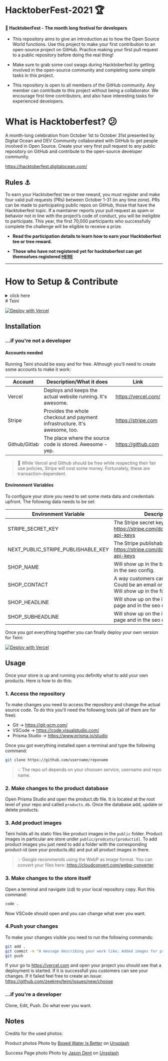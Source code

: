 # HacktoberFest-2021 🏆

#### 🎯 HacktoberFest - The month long festival for developers

- This repository aims to give an introduction as to how the Open Source World functions. Use this project to make your first contribution to an open-source project on GitHub. Practice making your first pull request to a public repository before doing the real thing!

- Make sure to grab some cool swags during Hacktoberfest by getting involved in the open-source community and completing some simple tasks in this project.

- This repository is open to all members of the GitHub community. Any member can contribute to this project without being a collaborator. We encourage first time contributors, and also have interesting tasks for experienced developers.


# <b>What is Hacktoberfest?</b> 😕

A month-long celebration from October 1st to October 31st presented by Digital Ocean and DEV Community collaborated with GitHub to get people involved in Open Source. Create your very first pull request to any public repository on GitHub and contribute to the open-source developer community.

https://hacktoberfest.digitalocean.com/

## Rules ⚓

To earn your Hacktoberfest tee or tree reward, you must register and make four valid pull requests (PRs) between October 1-31 (in any time zone). PRs can be made to participating public repos on GitHub, those that have the Hacktoberfest topic. If a maintainer reports your pull request as spam or behavior not in line with the project’s code of conduct, you will be ineligible to participate. This year, the first 70,000 participants who successfully complete the challenge will be eligible to receive a prize.

- <b>Read the participation details to learn how to earn your Hacktoberfest tee or tree reward. </b>

- <b>Those who have not registered yet for hacktoberfest can get themselves registered <a href="https://hacktoberfest.digitalocean.com/register">HERE</a></b>
<hr>

# How to Setup & Contribute 

<details>
 <summary> click here</summary>
 
 ### 0. Star The Repo :star2:

Star the repo by pressing the topmost-right button to start your wonderful journey.


### 1. Fork it :fork_and_knife:

You can get your own fork/copy of [Hacktoberfest-21](https://github.com/ietebitmesra/Hacktoberfest-21) by using the <a href="https://github.com/helios1101/HacktoberFest_20/new/master?readme=1#fork-destination-box"><kbd><b>Fork</b></kbd></a> button on top-right of your screen.

 [![Fork Button](https://help.github.com/assets/images/help/repository/fork_button.jpg)](https://github.com/ietebitmesra/Hacktoberfest-21/)


### 2. Clone it :busts_in_silhouette:

`NOTE: commands are to be executed on Linux, Mac, and Windows(using Powershell)`

You need to clone (download) it to local machine using

```sh
$ git clone https://github.com/Your_Username/Hacktoberfest-21.git
```

> This makes a local copy of the repository in your machine.
Once you have cloned the `Hacktoberfest-21` repository in Github, move to that folder first using change directory command on Linux, Mac, and Windows(PowerShell to be used).

```sh
# This will change directory to a folder Hacktoberfest-21
$ cd Hacktoberfest-21
```

Move to this folder for all other commands.

### 3. Set it up :arrow_up:

Run the following commands to see that *your local copy* has a reference to *your forked remote repository* in Github :octocat:

```sh
$ git remote -v
origin  https://github.com/Your_Username/Hacktoberfest-21.git (fetch)
origin  https://github.com/Your_Username/Hacktoberfest-21.git (push)
```

Now, let's add a reference to the original [Hacktoberfest-21](https://github.com/ietebitmesra/Hacktoberfest-21/) repository using

```sh
$ git remote add upstream https://github.com/ietebitmesra/Hacktoberfest-21.git
```

> This adds a new remote named ***upstream***.
See the changes using

```sh
$ git remote -v
origin    https://github.com/Your_Username/Hacktoberfest-21.git (fetch)
origin    https://github.com/Your_Username/Hacktoberfest-21.git (push)
upstream  https://github.com/Remote_Username/Hacktoberfest-21.git (fetch)
upstream  https://github.com/Remote_Username/Hacktoberfest-21.git (push)
```
`In your case, you will see`
```sh
$ git remote -V
origin    https://github.com/Your_Username/Hacktoberfest-21.git (fetch)
origin    https://github.com/Your_Username/Hacktoberfest-21.git (push)
upstream  https://github.com/ietebitmesra/Hacktoberfest-21.git (fetch)
upstream  https://github.com/ietebitmesra/Hacktoberfest-21.git (push)
```

### 4. Sync it :recycle:

Always keep your local copy of the repository updated with the original repository.
Before making any changes and/or in an appropriate interval, run the following commands *carefully* to update your local repository.

```sh
# Fetch all remote repositories and delete any deleted remote branches
$ git fetch --all --prune
# Switch to `master` branch
$ git checkout master
# Reset local `master` branch to match the `upstream` repository's `master` branch
$ git reset --hard upstream/master
# Push changes to your forked `Hacktoberfest-21` repo
$ git push origin master
```

### 5. Ready Steady Go... :turtle: :rabbit2:

Once you have completed these steps, you are ready to start contributing by checking our `Help Wanted` Issues and creating [pull requests](https://github.com/ietebitmesra/Hacktoberfest-21/pulls).

### 6. Create a new branch :bangbang:

Whenever you are going to contribute. Please create a separate branch using command and keep your `master` branch clean (i.e. synced with remote branch).

```sh
# It will create a new branch with name Branch_Name and switch to branch Folder_Name
$ git checkout -b BranchName
```

Create a separate branch for contribution and try to use the same name of the branch as of folder.

To switch to the desired branch

```sh
# To switch from one folder to other
$ git checkout BranchName
```

To add the changes to the branch. Use

```sh
# To add all files to branch Folder_Name
$ git add .
```

Type in a message relevant for the code reviewer using

```sh
# This message get associated with all files you have changed
$ git commit -m 'relevant message'
```

Now, Push your awesome work to your remote repository using

```sh
# To push your work to your remote repository
$ git push -u origin BranchName
```

Finally, go to your repository in the browser and click on `compare and pull requests`.
Then add a title and description to your pull request that explains your precious effor
 
 
 
 
 
</details>
# Teini

[![Deploy with Vercel](https://vercel.com/button)](https://vercel.com/new/clone?repository-url=https%3A%2F%2Fgithub.com%2Fzeekrey%2Fteini&env=STRIPE_SECRET_KEY,NEXT_PUBLIC_STRIPE_PUBLISHABLE_KEY,SHOP_NAME,SHOP_CONTACT,SHOP_HEADLINE,SHOP_SUBHEADLINE&envDescription=You'll%20need%20Stripe%20API%20key.&envLink=https%3A%2F%2Fstripe.com%2Fdocs%2Fkeys&project-name=teini-copy&repo-name=teini-copy&redirect-url=https%3A%2F%2Fkrey.io&demo-title=Teini%20-%20The%20smallest%20eShop%20in%20the%20world&demo-description=A%20real%20online%20store.%20But%20without%20the%20costs%20and%20without%20complexity.&demo-url=https%3A%2F%2Fteini.co&demo-image=https%3A%2F%2Fimages.unsplash.com%2Fphoto-1494256997604-768d1f608cac%3Fixid%3DMnwxMjA3fDB8MHxwaG90by1wYWdlfHx8fGVufDB8fHx8%26ixlib%3Drb-1.2.1%26auto%3Dformat%26fit%3Dcrop%26w%3D1829%26q%3D80) 

## Installation

### ...if you're not a developer

#### Accounts needed

Running Teini should be easy and for free. Although you'll need to create some accounts to make it work:

| Account       | Description/What it does                                                   | Link                |
| ------------- | -------------------------------------------------------------------------- | ------------------- |
| Vercel        | Deploys and keeps the actual website running. It's awesome.                | https://vercel.com/ |
| Stripe        | Provides the whole checkout and payment infrastructure. It's awesome, too. | https://stripe.com  |
| Github/Gitlab | The place where the source code is stored. Awesome - yep.                  | https://github.com  |

> 🤑 While Vercel and Github should be free while respecting their fair use policies, Stripe will cost some money. Fortunately, these are transaction-dependent.
#### Environment Variables

To configure your store you need to set some meta data and credentials upfront. The following data needs to be set:

| Environment Variable               | Description                                                                                          | Default |
| ---------------------------------- | ---------------------------------------------------------------------------------------------------- | ------- |
| STRIPE_SECRET_KEY                  | The Stripe secret key: https://stripe.com/docs/keys#obtain-api-keys                                  |
| NEXT_PUBLIC_STRIPE_PUBLISHABLE_KEY | The Stripe publishable key: https://stripe.com/docs/keys#obtain-api-keys                             |
| SHOP_NAME                          | Will show up in the browser tab and in the seo config.                                               |
| SHOP_CONTACT                       | A way customers can contact your. Could be an email or a Twitter handle. Will show up in the footer. |
| SHOP_HEADLINE                      | Will show up on the index (start) page and in the seo config.                                        |
| SHOP_SUBHEADLINE                   | Will show up on the index (start) page and in the seo config.                                        |

Once you got everything together you can finally deploy your own version for Teini:

[![Deploy with Vercel](https://vercel.com/button)](https://vercel.com/new/clone?repository-url=https%3A%2F%2Fgithub.com%2Fzeekrey%2Fteini&env=STRIPE_SECRET_KEY,NEXT_PUBLIC_STRIPE_PUBLISHABLE_KEY,SHOP_NAME,SHOP_CONTACT,SHOP_HEADLINE,SHOP_SUBHEADLINE&envDescription=You'll%20need%20Stripe%20API%20key.&envLink=https%3A%2F%2Fstripe.com%2Fdocs%2Fkeys&project-name=teini-copy&repo-name=teini-copy&redirect-url=https%3A%2F%2Fkrey.io&demo-title=Teini%20-%20The%20smallest%20eShop%20in%20the%20world&demo-description=A%20real%20online%20store.%20But%20without%20the%20costs%20and%20without%20complexity.&demo-url=https%3A%2F%2Fteini.co&demo-image=https%3A%2F%2Fimages.unsplash.com%2Fphoto-1494256997604-768d1f608cac%3Fixid%3DMnwxMjA3fDB8MHxwaG90by1wYWdlfHx8fGVufDB8fHx8%26ixlib%3Drb-1.2.1%26auto%3Dformat%26fit%3Dcrop%26w%3D1829%26q%3D80)

## Usage

Once your store is up and running you definitly what to add your own products. Here is how to do this:

### 1. Access the repository

To make changes you need to access the repository and change the actual source code. To do this you'll need the following tools (all of them are for free):

- Git -> https://git-scm.com/
- VSCode -> https://code.visualstudio.com/
- Prisma Studio -> https://www.prisma.io/studio

Once you got everything installed open a terminal and type the following command:

```bash
git clone https://github.com/username/reponame
```

> 💡 The repo url depends on your choosen service, username and repo name.
### 2. Make changes to the product database

Open Prisma Studio and open the product.db file. It is located at the root level of your repo and called `products.db`. Once the database add, update or delete products.

### 3. Add product images

Teini holds all its static files like product images in the `public` folder. Product images in particular are store under `public/prodcuts/[productid]`. To add product images you just need to add a folder with the corresponding product-id (see your products.db) and put all product images in there.

> 💡 Google recommends using the WebP as image format. You can convert your files here: https://cloudconvert.com/webp-converter
### 3. Make changes to the store itself

Open a terminal and navigate (cd) to your local repository copy. Run this command:

```bash
code .
```

Now VSCode should open and you can change what ever you want.

### 4.Push your changes

To make your changes visible you need to run the following commands:

```bash
git add .
git commit -m "A message describing your work like; Added images for product 1."
git push
```

If your go to https://vercel.com and open your project you should see that a deployment is started. If it is successfull you customers can see your changes. If it failed feel free to create an issue: https://github.com/zeekrey/teini/issues/new/choose

### ...if you're a developer

Clone, Edit, Push. Do what ever you want.


## Notes

Credits for the used photos:

Product photos
Photo by <a href="https://unsplash.com/@boxedwater?utm_source=unsplash&utm_medium=referral&utm_content=creditCopyText">Boxed Water Is Better</a> on <a href="https://unsplash.com/@boxedwater?utm_source=unsplash&utm_medium=referral&utm_content=creditCopyText">Unsplash</a>

Success Page photo
Photo by <a href="https://unsplash.com/@jdent?utm_source=unsplash&utm_medium=referral&utm_content=creditCopyText">Jason Dent</a> on <a href="https://unsplash.com/s/photos/celebrate?utm_source=unsplash&utm_medium=referral&utm_content=creditCopyText">Unsplash</a>

